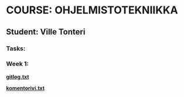 # COURSE: OHJELMISTOTEKNIIKKA
## Student: Ville Tonteri

### Tasks:

### Week 1:

**[gitlog.txt](https://github.com/vtonteri/ot-harjoitustyo/blob/main/laskarit/viikko1/gitlog.txt)**


**[komentorivi.txt](https://github.com/vtonteri/ot-harjoitustyo/blob/main/laskarit/viikko1/komentorivi.txt)**

